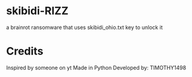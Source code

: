 # skibidi-RIZZ
a brainrot ransomware that uses skibidi_ohio.txt key to unlock it

# Credits
Inspired by someone on yt
Made in Python
Developed by: TIMOTHY1498
